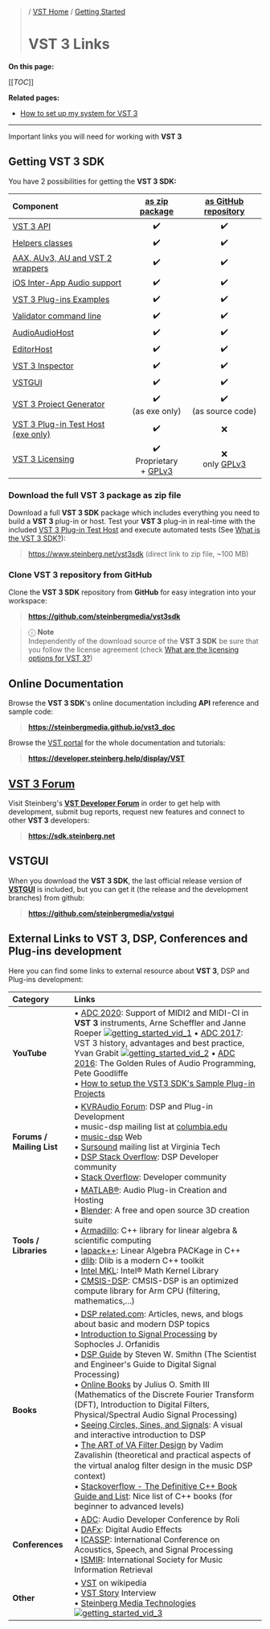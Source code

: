 >/ [VST Home](../) / [Getting Started](Index.md)
>
># VST 3 Links

**On this page:**

[[_TOC_]]

**Related pages:**

- [How to set up my system for VST 3](How+to+setup+my+system.md)

---

Important links you will need for working with **VST 3**

## Getting VST 3 SDK

You have 2 possibilities for getting the **VST 3 SDK:**

| Component                                                                                 | [as zip package](#download-the-full-vst-3-package-as-zip-file) | [as GitHub repository](#clone-vst-3-repository-from-github) |
| :-                                                                                        | :-:                   | :-: |
| [VST 3 API](../Technical+Documentation/API+Documentation/Index.md)                        | ✔️                    | ✔️ |
| [Helpers classes](../What+is+the+VST+3+SDK/Index.md)                                      | ✔️                    | ✔️ |
| [AAX, AUv3, AU and VST 2 wrappers](../What+is+the+VST+3+SDK/Wrappers/Index.md)            | ✔️                    | ✔️ |
| [iOS Inter-App Audio support](../What+is+the+VST+3+SDK/iOS+Inter-App+Audio+support.md)    | ✔️                    | ✔️ |
| [VST 3 Plug-ins Examples](../What+is+the+VST+3+SDK/Plug-in+Examples.md)                   | ✔️                    | ✔️ |
| [Validator command line](../What+is+the+VST+3+SDK/Index.md#validator-command-line)        | ✔️                    | ✔️ |
| [AudioAudioHost](../What+is+the+VST+3+SDK/Index.md#audiohost)                             | ✔️                    | ✔️ |
| [EditorHost](../What+is+the+VST+3+SDK/Index.md#editorhost)                                | ✔️                    | ✔️ |
| [VST 3 Inspector](../What+is+the+VST+3+SDK/Index.md#vst3-inspector)                       | ✔️                    | ✔️ |
| [VSTGUI](../What+is+the+VST+3+SDK/VSTGUI.md)                                              | ✔️                    | ✔️ |
| [VST 3 Project Generator](../What+is+the+VST+3+SDK/Project+Generator.md)                  | ✔️<br>(as exe only)   | ✔️<br>(as source code) |
| [VST 3 Plug-in Test Host (exe only)](../What+is+the+VST+3+SDK/Plug-in+Test+Host.md)       | ✔️                    | ❌ |
| [VST 3 Licensing](../VST+3+Licensing/Index.md)                                            | ✔️<br>Proprietary<br>+ [GPLv3](https://www.gnu.org/licenses/gpl-3.0.en.html) | ❌<br>only [GPLv3](https://www.gnu.org/licenses/gpl-3.0.en.html) |

### Download the full VST 3 package as zip file

Download a full **VST 3 SDK** package which includes everything you need to build a **VST 3** plug-in or host. Test your **VST 3** plug-in in real-time with the included [VST 3 Plug-in Test Host](../What+is+the+VST+3+SDK/Plug-in+Test+Host.md) and execute automated tests (See [What is the VST 3 SDK?](../What+is+the+VST+3+SDK/Index.md)):

><https://www.steinberg.net/vst3sdk> (direct link to zip file, ~100 MB)

### Clone VST 3 repository from GitHub

Clone the **VST 3 SDK** repository from **GitHub** for easy integration into your workspace:

>**<https://github.com/steinbergmedia/vst3sdk>**

>ⓘ **Note**\
>Independently of the download source of the **VST 3 SDK** be sure that you follow the license agreement (check [What are the licensing options for VST 3?](../VST+3+Licensing/What+are+the+licensing+options.md))

## Online Documentation

Browse the **VST 3 SDK**'s online documentation including **API** reference and sample code:

>**<https://steinbergmedia.github.io/vst3_doc>**

Browse the [VST portal](../) for the whole documentation and tutorials:

>**<https://developer.steinberg.help/display/VST>**

## [VST 3 Forum](https://forums.steinberg.net/c/developer/103)
Visit Steinberg's **[VST Developer Forum](https://forums.steinberg.net/c/developer/103/none)** in order to get help with development, submit bug reports, request new features and connect to other **VST 3** developers:

>**<https://sdk.steinberg.net>**

## VSTGUI

When you download the **VST 3 SDK**, the last official release version of **[VSTGUI](../What+is+the+VST+3+SDK/VSTGUI.md)** is included, but you can get it (the release and the development branches) from github:

>**<https://github.com/steinbergmedia/vstgui>**

## External Links to VST 3, DSP, Conferences and Plug-ins development

Here you can find some links to external resource about **VST 3**, DSP and Plug-ins development:

| Category                              | Links |
| :-                                    | :-    |
| **YouTube**                           | • [ADC 2020](https://www.youtube.com/watch?v=zXnHaoN2Cig): Support of MIDI2 and MIDI-CI in **VST 3** instruments, Arne Scheffler and Janne Roeper [![getting_started_vid_1](https://i.ytimg.com/vi/zXnHaoN2Cig/maxresdefault.jpg)](https://www.youtube.com/watch?v=zXnHaoN2Cig) • [ADC 2017](https://www.youtube.com/watch?v=0QBWXC8KNz0): VST 3 history, advantages and best practice, Yvan Grabit [![getting_started_vid_2](https://i.ytimg.com/vi/0QBWXC8KNz0/maxresdefault.jpg)](https://www.youtube.com/watch?v=0QBWXC8KNz0) • [ADC 2016](https://www.youtube.com/watch?v=SJXGSJ6Zoro): The Golden Rules of Audio Programming, Pete Goodliffe<br> • [How to setup the VST3 SDK's Sample Plug-in Projects](https://www.youtube.com/watch?v=004zcWwgi1A) |
| **Forums / Mailing List**             | • [KVRAudio Forum](https://www.kvraudio.com/forum/viewforum.php?f=33): DSP and Plug-in Development<br> • music-dsp mailing list at [columbia.edu](https://www.columbia.edu/)<br> • [music-dsp](https://www.musicdsp.org/en/latest/) Web<br> • [Sursound](https://mail.music.vt.edu/mailman/listinfo/sursound) mailing list at Virginia Tech<br> • [DSP Stack Overflow](https://dsp.stackexchange.com/): DSP Developer community<br> • [Stack Overflow](https://stackoverflow.com/): Developer community |
| **Tools / Libraries**                 | • [MATLAB®](https://www.mathworks.com/help/audio/digital-audio-workstation-daw-plug-in-creation.html): Audio Plug-in Creation and Hosting<br> • [Blender](https://www.blender.org/): A free and open source 3D creation suite<br> • [Armadillo](http://arma.sourceforge.net/): C++ library for linear algebra & scientific computing<br> • [lapack++](https://math.nist.gov/lapack++/): Linear Algebra PACKage in C++<br> • [dlib](http://dlib.net/): Dlib is a modern C++ toolkit<br> • [Intel MKL](https://www.intel.com/content/www/us/en/developer/tools/oneapi/onemkl.html): Intel® Math Kernel Library<br> • [CMSIS-DSP](https://github.com/ARM-software/CMSIS-DSP): CMSIS-DSP is an optimized compute library for Arm CPU (filtering, mathematics,...) |
| **Books**	                            | • [DSP related.com](https://www.dsprelated.com/): Articles, news, and blogs about basic and modern DSP topics<br> • [Introduction to Signal Processing](#download-the-full-vst-3-package-as-zip-file) by Sophocles J. Orfanidis<br> • [DSP Guide](http://www.dspguide.com/whatdsp.htm) by Steven W. Smithn (The Scientist and Engineer's Guide to Digital Signal Processing)<br> • [Online Books](https://ccrma.stanford.edu/~jos/) by Julius O. Smith III (Mathematics of the Discrete Fourier Transform (DFT), Introduction to Digital Filters, Physical/Spectral Audio Signal Processing)<br> • [Seeing Circles, Sines, and Signals](https://jackschaedler.github.io/circles-sines-signals/): A visual and interactive introduction to DSP<br> • [The ART of VA Filter Design](https://www.native-instruments.com/fileadmin/ni_media/downloads/pdf/VAFilterDesign_2.1.0.pdf) by Vadim Zavalishin (theoretical and practical aspects of the virtual analog ﬁlter design in the music DSP context)<br> • [Stackoverflow - The Definitive C++ Book Guide and List](https://stackoverflow.com/questions/388242/the-definitive-c-book-guide-and-list): Nice list of C++ books (for beginner to advanced levels) |
| **Conferences**                       | • [ADC](https://audio.dev/): Audio Developer Conference by Roli<br> • [DAFx](http://www.dafx.de/): Digital Audio Effects<br> • [ICASSP](https://www.ieee.org/conferences/index.html): International Conference on Acoustics, Speech, and Signal Processing<br> • [ISMIR](https://www.ismir.net/): International Society for Music Information Retrieval |
| **Other**                             | • [VST](https://en.wikipedia.org/wiki/Virtual_Studio_Technology) on wikipedia<br> • [VST Story](https://www.steinberg.net/de/stories/) Interview<br> • [Steinberg Media Technologies](https://www.steinberg.net/de/) [![getting_started_vid_3](https://i.ytimg.com/vi/nc8I36RI4Y4/maxresdefault.jpg)](https://www.youtube.com/watch?v=nc8I36RI4Y4&feature=emb_title) |

